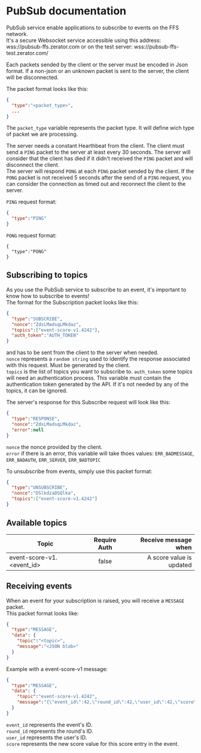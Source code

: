 # PubSub documentation

PubSub service enable applications to subscribe to events on the FFS network.  
It's a secure Websocket service accessible using this address: wss://pubsub-ffs.zerator.com or on the test server: wss://pubsub-ffs-test.zerator.com/  

Each packets sended by the client or the server must be encoded in Json format. If a non-json or an unknown packet is sent to the server, the client will be disconnected.

The packet format looks like this:  
```json
{
  "type":"<packet_type>",
  ...
}
```

The `packet_type` variable represents the packet type. It will define wich type of packet we are processing.

The server needs a constant Hearthbeat from the client. The client must send a `PING` packet to the server at least every 30 seconds. The server will consider that the client has died if it didn't received the `PING` packet and will disconnect the client.  
The server will respond `PONG` at each `PING` packet sended by the client. If the `PONG` packet is not received 5 seconds after the send of a `PING` request, you can consider the connection as timed out and reconnect the client to the server.

`PING` request format:  
```json
{
  "type":"PING"
}
```

`PONG` request format:
```
{
  "type":"PONG"
}
```

## Subscribing to topics

As you use the PubSub service to subscribe to an event, it's important to know how to subscribe to events!  
The format for the Subscription packet looks like this:  
```json
{
  "type":"SUBSCRIBE",
  "nonce":"ZdsLMadsqLMkdaz",
  "topics":["event-score-v1.4242"],
  "auth_token":"AUTH_TOKEN"
}
```  
and has to be sent from the client to the server when needed.  
`nonce` represents a `random string` used to identify the response associated with this request. Must be generated by the client.  
`topics` is the list of topics you want to subscribe to.
`auth_token` some topics will need an authentication process. This variable must contain the authentication token generated by the API. If it's not needed by any of the topics, it can be ignored.

The server's response for this Subscribe request will look like this:
```json
{
  "type":"RESPONSE",
  "nonce":"ZdsLMadsqLMkdaz",
  "error":null
}
```  
`nonce` the nonce provided by the client.  
`error` if there is an error, this variable will take thoes values: `ERR_BADMESSAGE`, `ERR_BADAUTH`, `ERR_SERVER`, `ERR_BADTOPIC`

To unsubscribe from events, simply use this packet format:  
```json
{
  "type":"UNSUBSCRIBE",
  "nonce":"DSlkdzaDSQlka",
  "topics":["event-score-v1.4242"]
}
```  

## Available topics

| Topic                     | Require Auth  | Receive message when     |
| ------------------------- |:-------------:| ------------------------:|
| event-score-v1.<event_id> | false         | A score value is updated |

 

## Receiving events

When an event for your subscription is raised, you will receive a `MESSAGE` packet.  
This packet format looks like:  
```json
{
  "type":"MESSAGE",
  "data": {
    "topic":"<topic>",
    "message":"<JSON blob>"
  }
}
```

Example with a event-score-v1 message:

```json
{
  "type":"MESSAGE",
  "data": {
    "topic":"event-score-v1.4242",
    "message":"{\"event_id\":42,\"round_id\":42,\"user_id\":42,\"score\":42}"
  }
}
```  
`event_id` represents the event's ID.  
`round_id` represents the round's ID.  
`user_id` represents the user's ID.  
`score` represents the new score value for this score entry in the event.
